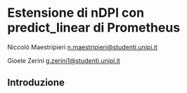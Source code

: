 # Estensione di nDPI con predict_linear di Prometheus
Niccolò Maestripieri <n.maestripieri@studenti.unipi.it> 

Gioele Zerini <g.zerini1@studenti.unipi.it>

## Introduzione
